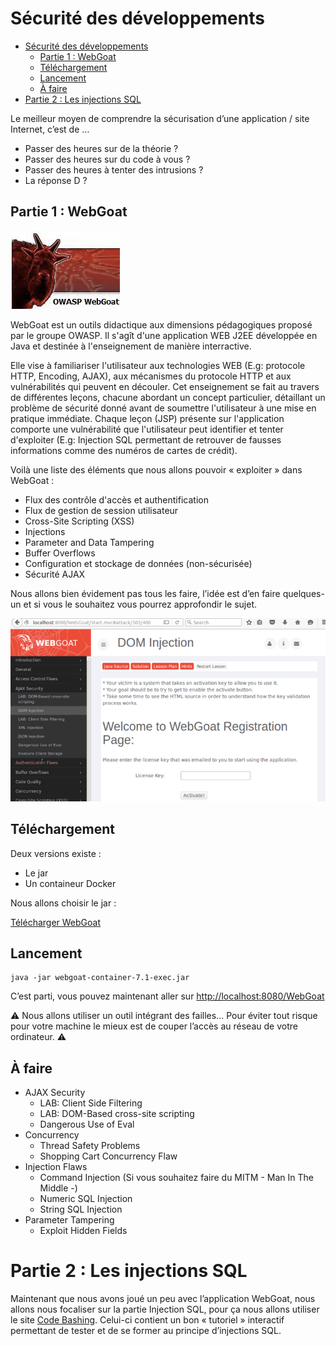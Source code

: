 # Sécurité des développements

<!-- TOC -->

- [Sécurité des développements](#sécurité-des-développements)
    - [Partie 1 : WebGoat](#partie-1--webgoat)
    - [Téléchargement](#téléchargement)
    - [Lancement](#lancement)
    - [À faire](#à-faire)
- [Partie 2 : Les injections SQL](#partie-2--les-injections-sql)

<!-- /TOC -->

Le meilleur moyen de comprendre la sécurisation d’une application / site Internet, c’est de …

* Passer des heures sur de la théorie ?
* Passer des heures sur du code à vous ?
* Passer des heures à tenter des intrusions ?
* La réponse D ?

## Partie 1 : WebGoat

![Superbe Logo](./webgoat.png)

WebGoat est un outils didactique aux dimensions pédagogiques proposé par le groupe OWASP. Il s'agît d'une application WEB J2EE développée en Java et destinée à l'enseignement de manière interractive.

Elle vise à familiariser l'utilisateur aux technologies WEB (E.g: protocole HTTP, Encoding, AJAX), aux mécanismes du protocole HTTP et aux vulnérabilités qui peuvent en découler. Cet enseignement se fait au travers de différentes leçons, chacune abordant un concept particulier, détaillant un problème de sécurité donné avant de soumettre l'utilisateur à une mise en pratique immédiate. Chaque leçon (JSP) présente sur l'application comporte une vulnérabilité que l'utilisateur peut identifier et tenter d'exploiter (E.g: Injection SQL permettant de retrouver de fausses informations comme des numéros de cartes de crédit).

Voilà une liste des éléments que nous allons pouvoir « exploiter » dans WebGoat :

* Flux des contrôle d'accès et authentification
* Flux de gestion de session utilisateur
* Cross-Site Scripting (XSS)
* Injections
* Parameter and Data Tampering
* Buffer Overflows
* Configuration et stockage de données (non-sécurisée)
* Sécurité AJAX

Nous allons bien évidement pas tous les faire, l’idée est d’en faire quelques-un et si vous le souhaitez vous pourrez approfondir le sujet.

![](./webgoat-dom-injection-700x407.png)

## Téléchargement

Deux versions existe :

* Le jar
* Un containeur Docker

Nous allons choisir le jar :

[Télécharger WebGoat](https://github.com/WebGoat/WebGoat/releases/download/7.1/webgoat-container-7.1-exec.jar)

## Lancement

```
java -jar webgoat-container-7.1-exec.jar
```

C’est parti, vous pouvez maintenant aller sur [http://localhost:8080/WebGoat](http://localhost:8080/WebGoat)

⚠️ Nous allons utiliser un outil intégrant des failles… Pour éviter tout risque pour votre machine le mieux est de couper l’accès au réseau de votre ordinateur. ⚠️

## À faire

- AJAX Security
  - LAB: Client Side Filtering
  - LAB: DOM-Based cross-site scripting
  - Dangerous Use of Eval
- Concurrency
  - Thread Safety Problems
  - Shopping Cart Concurrency Flaw
- Injection Flaws
  - Command Injection (Si vous souhaitez faire du MITM - Man In The Middle -)
  - Numeric SQL Injection
  - String SQL Injection
- Parameter Tampering
  - Exploit Hidden Fields

# Partie 2 : Les injections SQL

Maintenant que nous avons joué un peu avec l’application WebGoat, nous allons nous focaliser sur la partie Injection SQL, pour ça nous allons utiliser le site [Code Bashing](https://www.codebashing.com/sql_demo). Celui-ci contient un bon « tutoriel » interactif permettant de tester et de se former au principe d’injections SQL.
